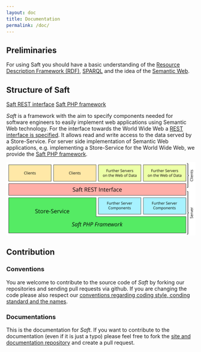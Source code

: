 ```yaml
---
layout: doc
title: Documentation
permalink: /doc/
---
```


## Preliminaries

For using Saft you should have a basic understanding of the [Resource Description Framework (RDF)](https://en.wikipedia.org/wiki/Resource_Description_Framework), [SPARQL](https://en.wikipedia.org/wiki/SPARQL) and the idea of the [Semantic Web](https://en.wikipedia.org/wiki/Semantic_Web).

## Structure of Saft

<a class="btn" href="restinterface">Saft REST interface</a>
<a class="btn" href="phpframework">Saft PHP framework</a>

_Saft_ is a framework with the aim to specify components needed for software engineers to easily implement web applications using Semantic Web technology.
For the interface towards the World Wide Web a [REST interface is specified](restinterface).
It allows read and write access to the data served by a Store-Service.
For server side implementation of Semantic Web applications, e.g. implementing a Store-Service for the World Wide Web, we provide the [Saft PHP framework](phpframework).

![Structure of the whole Saft Framework](StructureOfSaft.svg)

## Contribution

### Conventions
You are welcome to contribute to the source code of _Saft_ by forking our repositories and sending pull requests via github.
If you are changing the code please also respect our [conventions regarding coding style, conding standard and the names](phpframework/conventions).

### Documentations
This is the documentation for _Saft_. If you want to contribute to the documentation (even if it is just a typo) please feel free to fork the [site and documentation repository](https://github.com/SaftIng/safting.github.io) and create a pull request.
